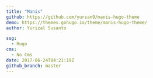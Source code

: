 ```yaml
---
title: "Manis"
github: https://github.com/yursan9/manis-hugo-theme
demo: https://themes.gohugo.io/theme/manis-hugo-theme/
author: Yurizal Susanto

ssg:
  - Hugo
cms:
  - No Cms
date: 2017-06-24T04:21:19Z
github_branch: master
---
```

